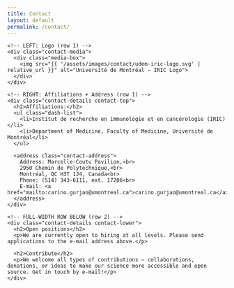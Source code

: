 ```yaml
---
title: Contact
layout: default
permalink: /contact/
---
```


<section class="contact-page">
  <div class="contact-grid">
    
    <!-- LEFT: Logo (row 1) -->
    <div class="contact-media">
      <div class="media-box">
        <img src="{{ '/assets/images/contact/udem-iric-logo.svg' | relative_url }}" alt="Université de Montréal – IRIC Logo">
      </div>
    </div>

    <!-- RIGHT: Affiliations + Address (row 1) -->
    <div class="contact-details contact-top">
      <h2>Affiliations:</h2>
      <ul class="dash-list">
        <li>Institut de recherche en immunologie et en cancérologie (IRIC)</li>
        <li>Department of Medicine, Faculty of Medicine, Université de Montréal</li>
      </ul>

      <address class="contact-address">
        Address: Marcelle-Coutu Pavilion,<br>
        2950 Chemin de Polytechnique,<br>
        Montréal, QC H3T 1J4, Canada<br>
        Phone: (514) 343-6111, ext. 17206<br>
        E-mail: <a href="mailto:carino.gurjao@umontreal.ca">carino.gurjao@umontreal.ca</a>
      </address>
    </div>

    <!-- FULL-WIDTH ROW BELOW (row 2) -->
    <div class="contact-details contact-lower">
      <h2>Open positions</h2>
      <p>We are currently open to hiring at all levels. Please send applications to the e-mail address above.</p>

      <h2>Contribute</h2>
      <p>We welcome all types of contributions — collaborations, donations, or ideas to make our science more accessible and open source. Get in touch by e-mail!</p>
    </div>

  </div>
</section>
